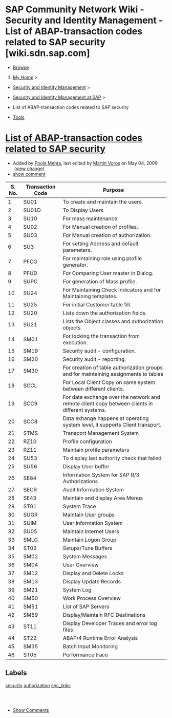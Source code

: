 # SAP Community Network Wiki - Security and Identity Management - List of ABAP-transaction codes related to SAP security [wiki.sdn.sap.com]

* [Browse](http://wiki.sdn.sap.com/wiki/display/Security/List+of+ABAP-transaction+codes+related+to+SAP+security#)

1. [My Home](http://wiki.sdn.sap.com/wiki/dashboard.action) > 

* [Security and Identity Management](http://wiki.sdn.sap.com/wiki/display/Security) > 
* [Security and Identity Management at SAP](http://wiki.sdn.sap.com/wiki/display/Security/Security+and+Identity+Management+at+SAP) > 
* List of ABAP-transaction codes related to SAP security

* [Tools](http://wiki.sdn.sap.com/wiki/display/Security/List+of+ABAP-transaction+codes+related+to+SAP+security#)

# [List of ABAP-transaction codes related to SAP security](http://wiki.sdn.sap.com/wiki/display/Security/List+of+ABAP-transaction+codes+related+to+SAP+security)

* Added by [Pooja Mehta](http://wiki.sdn.sap.com/wiki/display/~jpen3bp), last edited by [Martin Voros](http://wiki.sdn.sap.com/wiki/display/~103hz3jrw) on May 04, 2009  ([view change](http://wiki.sdn.sap.com/wiki/pages/diffpages.action?pageId=85131439&originalId=96404270))
* [show comment](http://wiki.sdn.sap.com/wiki/display/Security/List+of+ABAP-transaction+codes+related+to+SAP+security#)

| S. No. | Transaction Code | Purpose |
| --- | --- | --- |
| 1   | SU01 | To create and maintain the users. |
| 2   | SU01D | To Display Users |
| 3   | SU10 | For mass maintenance. |
| 4   | SU02 | For Manual creation of profiles. |
| 5   | SU03 | For Manual creation of authorization. |
| 6   | SU3 | For setting Address and default parameters. |
| 7   | PFCG | For maintaining role using profile generator. |
| 8   | PFUD | For Comparing User master in Dialog. |
| 9   | SUPC | For generation of Mass profile. |
| 10  | SU24 | For Maintaining Check Indicators and for Maintaining templates. |
| 11  | SU25 | For initial Customer table fill. |
| 12  | SU20 | Lists down the authorization fields. |
| 13  | SU21 | Lists the Object classes and authorization objects. |
| 14  | SM01 | For locking the transaction from execution. |
| 15  | SM19 | Security audit - configuration. |
| 16  | SM20 | Security audit - reporting. |
| 17  | SM30 | For creation of table authorization groups and for maintaining assignments to tables |
| 18  | SCCL | For Local Client Copy on same system between different clients. |
| 19  | SCC9 | For data exchange over the network and remote client copy between clients in different systems. |
| 20  | SCC8 | Data exhange happens at operating system level, it supports Client transport. |
| 21  | STMS | Transport Management System |
| 22  | RZ10 | Profile configuration |
| 23  | RZ11 | Maintain profile parameters |
| 24  | SU53 | To display last authority check that failed |
| 25  | SU56 | Display User buffer |
| 26  | SE84 | Information System for SAP R/3 Authorizations |
| 27  | SECR | Audit Information System |
| 28  | SE43 | Maintain and display Area Menus |
| 29  | ST01 | System Trace |
| 30  | SUGR | Maintain User groups |
| 31  | SUIM | User Information System |
| 32  | SU05 | Maintain Internet Users |
| 33  | SMLG | Maintain Logon Group |
| 34  | ST02 | Setups/Tune Buffers |
| 35  | SM02 | System Messages |
| 36  | SM04 | User Overview |
| 37  | SM12 | Display and Delete Locks |
| 38  | SM13 | Display Update Records |
| 39  | SM21 | System Log |
| 40  | SM50 | Work Process Overview |
| 41  | SM51 | List of SAP Servers |
| 42  | SM59 | Display/Maintain RFC Destinations |
| 43  | ST11 | Display Developer Traces and error log files |
| 44  | ST22 | ABAP/4 Runtime Error Analysis |
| 45  | SM35 | Batch Input Monitoring |
| 46  | ST05 | Performance trace |

## Labels

[security](http://wiki.sdn.sap.com/wiki/label/Security/security)
[auhorization](http://wiki.sdn.sap.com/wiki/label/Security/auhorization)
[sec_links](http://wiki.sdn.sap.com/wiki/label/Security/sec_links)

## 

 

* [Show Comments](http://wiki.sdn.sap.com/wiki/display/Security/List+of+ABAP-transaction+codes+related+to+SAP+security?showComments=true#comments)
